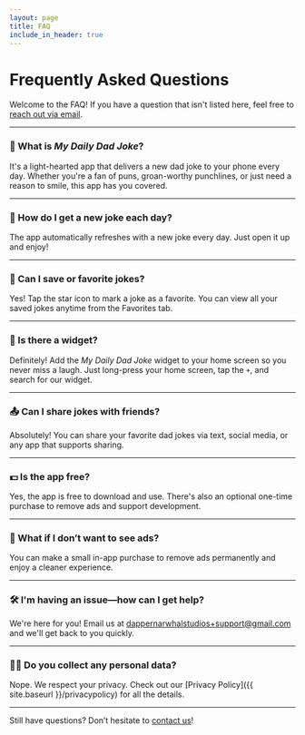 ```yaml
---
layout: page
title: FAQ
include_in_header: true
---
```


# Frequently Asked Questions

Welcome to the FAQ! If you have a question that isn't listed here, feel free to [reach out via email](mailto:dappernarwhalstudios+support@gmail.com).

---

### 🤔 What is *My Daily Dad Joke*?
It's a light-hearted app that delivers a new dad joke to your phone every day. Whether you're a fan of puns, groan-worthy punchlines, or just need a reason to smile, this app has you covered.

---

### 📱 How do I get a new joke each day?
The app automatically refreshes with a new joke every day. Just open it up and enjoy!

---

### 🧩 Can I save or favorite jokes?
Yes! Tap the star icon to mark a joke as a favorite. You can view all your saved jokes anytime from the Favorites tab.

---

### 🏡 Is there a widget?
Definitely! Add the *My Daily Dad Joke* widget to your home screen so you never miss a laugh. Just long-press your home screen, tap the `+`, and search for our widget.

---

### 📤 Can I share jokes with friends?
Absolutely! You can share your favorite dad jokes via text, social media, or any app that supports sharing.

---

### 💵 Is the app free?
Yes, the app is free to download and use. There's also an optional one-time purchase to remove ads and support development.

---

### 🛑 What if I don’t want to see ads?
You can make a small in-app purchase to remove ads permanently and enjoy a cleaner experience.

---

### 🛠 I'm having an issue—how can I get help?
We're here for you! Email us at [dappernarwhalstudios+support@gmail.com](mailto:dappernarwhalstudios+support@gmail.com) and we'll get back to you quickly.

---

### 🕵️‍♂️ Do you collect any personal data?
Nope. We respect your privacy. Check out our [Privacy Policy]({{ site.baseurl }}/privacypolicy) for all the details.

---

Still have questions? Don’t hesitate to [contact us](mailto:dappernarwhalstudios+support@gmail.com)!
